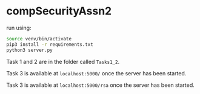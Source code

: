 # compSecurityAssn2

run using:

```sh
source venv/bin/activate
pip3 install -r requirements.txt
python3 server.py
```

Task 1 and 2 are in the folder called `Tasks1_2`.

Task 3 is available at `localhost:5000/` once the server has been started.

Task 3 is available at `localhost:5000/rsa` once the server has been started.
